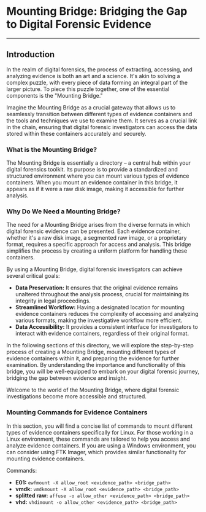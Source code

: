 # **Mounting Bridge: Bridging the Gap to Digital Forensic Evidence**

---

## **Introduction**

In the realm of digital forensics, the process of extracting, accessing, and analyzing evidence is both an art and a science. It's akin to solving a complex puzzle, with every piece of data forming an integral part of the larger picture. To piece this puzzle together, one of the essential components is the "Mounting Bridge."

Imagine the Mounting Bridge as a crucial gateway that allows us to seamlessly transition between different types of evidence containers and the tools and techniques we use to examine them. It serves as a crucial link in the chain, ensuring that digital forensic investigators can access the data stored within these containers accurately and securely.

### What is the Mounting Bridge?

The Mounting Bridge is essentially a directory – a central hub within your digital forensics toolkit. Its purpose is to provide a standardized and structured environment where you can mount various types of evidence containers. When you mount an evidence container in this bridge, it appears as if it were a raw disk image, making it accessible for further analysis.

### Why Do We Need a Mounting Bridge?

The need for a Mounting Bridge arises from the diverse formats in which digital forensic evidence can be presented. Each evidence container, whether it's a raw disk image, a segmented raw image, or a proprietary format, requires a specific approach for access and analysis. This bridge simplifies the process by creating a uniform platform for handling these containers.

By using a Mounting Bridge, digital forensic investigators can achieve several critical goals:

- **Data Preservation:** It ensures that the original evidence remains unaltered throughout the analysis process, crucial for maintaining its integrity in legal proceedings.
- **Streamlined Workflow:** Having a designated location for mounting evidence containers reduces the complexity of accessing and analyzing various formats, making the investigative workflow more efficient.
- **Data Accessibility:** It provides a consistent interface for investigators to interact with evidence containers, regardless of their original format.

In the following sections of this directory, we will explore the step-by-step process of creating a Mounting Bridge, mounting different types of evidence containers within it, and preparing the evidence for further examination. By understanding the importance and functionality of this bridge, you will be well-equipped to embark on your digital forensic journey, bridging the gap between evidence and insight.

Welcome to the world of the Mounting Bridge, where digital forensic investigations become more accessible and structured.

### Mounting Commands for Evidence Containers

In this section, you will find a concise list of commands to mount different types of evidence containers specifically for Linux. For those working in a Linux environment, these commands are tailored to help you access and analyze evidence containers. If you are using a Windows environment, you can consider using FTK Imager, which provides similar functionality for mounting evidence containers.

Commands:

- **E01:** `ewfmount -X allow_root <evidence_path> <bridge_path>`
- **vmdk:** `vmdkmount -X allow_root <evidence_path> <bridge_path>`
- **splitted raw:** `affuse -o allow_other <evidence_path> <bridge_path>`
- **vhd:** `vhdimount -o allow_other <evidence_path> <bridge_path>`
